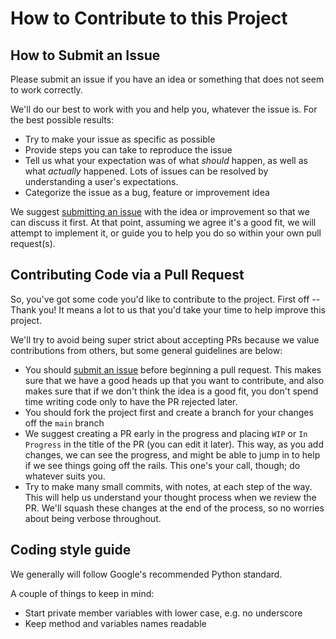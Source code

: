 # How to Contribute to this Project

## How to Submit an Issue
Please submit an issue if you have an idea or something that does not seem to work correctly.

We'll do our best to work with you and help you, whatever the issue is. For the best possible results:

* Try to make your issue as specific as possible
* Provide steps you can take to reproduce the issue
* Tell us what your expectation was of what *should* happen, as well as what *actually* happened. Lots of issues can be resolved by understanding a user's expectations.
* Categorize the issue as a bug, feature or improvement idea

We suggest [submitting an issue](https://github.com/tetrascience/ts-scientific-data-and-ai-cloud-api-examples/issues/new) with the idea or improvement so that we can discuss it first. At that point, assuming we agree it's a good fit, we will attempt to implement it, or guide you to help you do so within your own pull request(s).

## Contributing Code via a Pull Request

So, you've got some code you'd like to contribute to the project. First off -- Thank you! It means a lot to us that you'd take your time to help improve this project.

We'll try to avoid being super strict about accepting PRs because we value contributions from others, but some general guidelines are below:

* You should [submit an issue](https://github.com/tetrascience/ts-scientific-data-and-ai-cloud-api-examples/issues/new) before beginning a pull request. This makes sure that we have a good heads up that you want to contribute, and also makes sure that if we don't think the idea is a good fit, you don't spend time writing code only to have the PR rejected later.
* You should fork the project first and create a branch for your changes off the `main` branch
* We suggest creating a PR early in the progress and placing `WIP` or `In Progress` in the title of the PR (you can edit it later). This way, as you add changes, we can see the progress, and might be able to jump in to help if we see things going off the rails. This one's your call, though; do whatever suits you.
* Try to make many small commits, with notes, at each step of the way. This will help us understand your thought process when we review the PR. We'll squash these changes at the end of the process, so no worries about being verbose throughout.


## Coding style guide
We generally will follow Google's recommended Python standard. 

A couple of things to keep in mind:
- Start private member variables with lower case, e.g. no underscore
- Keep method and variables names readable  
